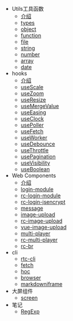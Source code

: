 - Utils工具函数
    - [介绍](md/utils.md)
    - [types](./src/types/README.md)
    - [object](./src/object/README.md)
    - [function](./src/function/README.md)
    - [file](./src/file/README.md)
    - [string](./src/string/README.md)
    - [number](./src/number/README.md)
    - [array](./src/array/README.md)
    - [date](./src/date/README.md)
- hooks
    - [介绍](md/hooks/index.md)
    - [useScale](md/hooks/useScale.md)
    - [useZoom](md/hooks/useZoom.md)
    - [useResize](md/hooks/useResize.md)
    - [useMergeValue](md/hooks/useMergeValue.md)
    - [useEasing](md/hooks/useEasing.md)
    - [useClock](md/hooks/useClock.md)
    - [usePoller](md/hooks/usePoller.md)
    - [useFetch](md/hooks/useFetch.md)
    - [useWorker](md/hooks/useWorker.md)
    - [useDebounce](md/hooks/useDebounce.md)
    - [useThrottle](md/hooks/useThrottle.md)
    - [usePagination](md/hooks/usePagination.md)
    - [useVisibility](md/hooks/useVisibility.md)
    - [useBoolean](md/hooks/useBoolean.md)
- Web Components
    - [介绍](md/components/index.md)
    - [login-module](md/components/login-module.md)
    - [rc-login-module](md/components/rc-login-module.md)
    - [rc-login-jsencrypt](md/components/rc-login-jsencrypt.md)
    - [message](md/components/message.md)
    - [image-upload](md/components/image-upload.md)
    - [rc-image-upload](md/components/rc-image-upload.md)
    - [vue-image-upload](md/components/vue-image-upload.md)
    - [multi-player](md/components/multi-player.md)
    - [rc-multi-player](md/components/rc-multi-player.md)
    - [rc-br](md/components/rc-br.md)
- cli
    - [rtc-cli](md/cli/rtc-cli.md)
    - [fetch](md/cli/fetch.md)
    - [hoc](md/cli/hoc.md)
    - [browser](md/cli/browser.md)
    - [markdowniframe](md/cli/markdowniframe.md)
- 大屏组件
    - [screen](md/screen.md)
- 笔记
    - [RegExp](md/notes/RegExp.md)
